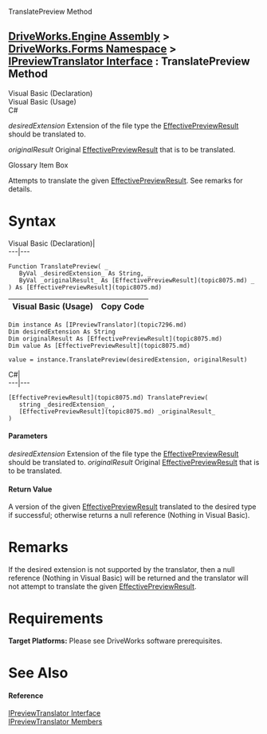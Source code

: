 TranslatePreview Method   
  
[DriveWorks.Engine Assembly](topic2156.md) > [DriveWorks.Forms Namespace](topic7266.md) > [IPreviewTranslator Interface](topic7296.md) : TranslatePreview Method  
---  
  
Visual Basic (Declaration)    
Visual Basic (Usage)    
C# 

_desiredExtension_
    Extension of the file type the [EffectivePreviewResult](topic8075.md) should be translated to.

_originalResult_
    Original [EffectivePreviewResult](topic8075.md) that is to be translated.

Glossary Item Box

Attempts to translate the given [EffectivePreviewResult](topic8075.md). See remarks for details. 

# Syntax

Visual Basic (Declaration)|   
---|---  
      
    
    Function TranslatePreview( _
       ByVal _desiredExtension_ As String, _
       ByVal _originalResult_ As [EffectivePreviewResult](topic8075.md) _
    ) As [EffectivePreviewResult](topic8075.md)  
  
Visual Basic (Usage)| Copy Code  
---|---  
      
    
    Dim instance As [IPreviewTranslator](topic7296.md)
    Dim desiredExtension As String
    Dim originalResult As [EffectivePreviewResult](topic8075.md)
    Dim value As [EffectivePreviewResult](topic8075.md)
     
    value = instance.TranslatePreview(desiredExtension, originalResult)  
  
C#|   
---|---  
      
    
    [EffectivePreviewResult](topic8075.md) TranslatePreview( 
       string _desiredExtension_ ,
       [EffectivePreviewResult](topic8075.md) _originalResult_
    )  
  
#### Parameters

 _desiredExtension_
    Extension of the file type the [EffectivePreviewResult](topic8075.md) should be translated to.
_originalResult_
    Original [EffectivePreviewResult](topic8075.md) that is to be translated.

#### Return Value

A version of the given [EffectivePreviewResult](topic8075.md) translated to the desired type if successful; otherwise returns a null reference (Nothing in Visual Basic).

# Remarks

If the desired extension is not supported by the translator, then a null reference (Nothing in Visual Basic) will be returned and the translator will not attempt to translate the given [EffectivePreviewResult](topic8075.md).

# Requirements

**Target Platforms:** Please see DriveWorks software prerequisites.

# See Also

#### Reference

[IPreviewTranslator Interface](topic7296.md)   
[IPreviewTranslator Members](topic7297.md)



